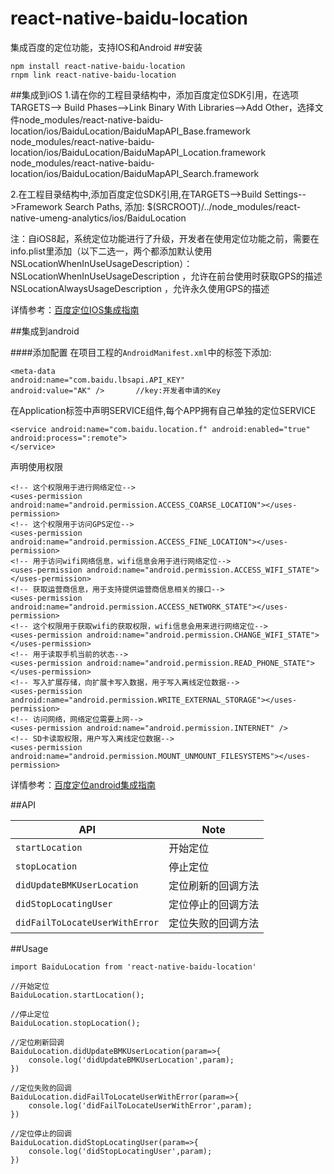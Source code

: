 # react-native-baidu-location
集成百度的定位功能，支持IOS和Android
##安装
```
npm install react-native-baidu-location
rnpm link react-native-baidu-location
```

##集成到iOS
1.请在你的工程目录结构中，添加百度定位SDK引用，在选项TARGETS--> Build Phases-->Link Binary With Libraries-->Add Other，选择文件node_modules/react-native-baidu-location/ios/BaiduLocation/BaiduMapAPI_Base.framework<br>
node_modules/react-native-baidu-location/ios/BaiduLocation/BaiduMapAPI_Location.framework<br>
node_modules/react-native-baidu-location/ios/BaiduLocation/BaiduMapAPI_Search.framework<br>

2.在工程目录结构中,添加百度定位SDK引用,在TARGETS-->Build Settings-->Framework Search Paths, 添加:
$(SRCROOT)/../node_modules/react-native-umeng-analytics/ios/BaiduLocation<br>


注：自iOS8起，系统定位功能进行了升级，开发者在使用定位功能之前，需要在info.plist里添加（以下二选一，两个都添加默认使用NSLocationWhenInUseUsageDescription）：
NSLocationWhenInUseUsageDescription ，允许在前台使用时获取GPS的描述
NSLocationAlwaysUsageDescription ，允许永久使用GPS的描述

详情参考：[百度定位IOS集成指南](http://lbsyun.baidu.com/index.php?title=iossdk/guide/location)<br>

##集成到android


####添加配置
在项目工程的`AndroidManifest.xml`中的<Application>标签下添加:

```
<meta-data
android:name="com.baidu.lbsapi.API_KEY"
android:value="AK" />       //key:开发者申请的Key
```
在Application标签中声明SERVICE组件,每个APP拥有自己单独的定位SERVICE
```
<service android:name="com.baidu.location.f" android:enabled="true" android:process=":remote">
</service>
```
声明使用权限
```
<!-- 这个权限用于进行网络定位-->
<uses-permission android:name="android.permission.ACCESS_COARSE_LOCATION"></uses-permission>
<!-- 这个权限用于访问GPS定位-->
<uses-permission android:name="android.permission.ACCESS_FINE_LOCATION"></uses-permission>
<!-- 用于访问wifi网络信息，wifi信息会用于进行网络定位-->
<uses-permission android:name="android.permission.ACCESS_WIFI_STATE"></uses-permission>
<!-- 获取运营商信息，用于支持提供运营商信息相关的接口-->
<uses-permission android:name="android.permission.ACCESS_NETWORK_STATE"></uses-permission>
<!-- 这个权限用于获取wifi的获取权限，wifi信息会用来进行网络定位-->
<uses-permission android:name="android.permission.CHANGE_WIFI_STATE"></uses-permission>
<!-- 用于读取手机当前的状态-->
<uses-permission android:name="android.permission.READ_PHONE_STATE"></uses-permission>
<!-- 写入扩展存储，向扩展卡写入数据，用于写入离线定位数据-->
<uses-permission android:name="android.permission.WRITE_EXTERNAL_STORAGE"></uses-permission>
<!-- 访问网络，网络定位需要上网-->
<uses-permission android:name="android.permission.INTERNET" />
<!-- SD卡读取权限，用户写入离线定位数据-->
<uses-permission android:name="android.permission.MOUNT_UNMOUNT_FILESYSTEMS"></uses-permission>
```

详情参考：[百度定位android集成指南](http://lbsyun.baidu.com/index.php?title=android-locsdk)<br>

##API

| API | Note |    
|---|---|
| `startLocation` | 开始定位 |
| `stopLocation` | 停止定位 |
| `didUpdateBMKUserLocation` | 定位刷新的回调方法 |
| `didStopLocatingUser` | 定位停止的回调方法 |
| `didFailToLocateUserWithError` | 定位失败的回调方法 |

##Usage

```
import BaiduLocation from 'react-native-baidu-location'

//开始定位
BaiduLocation.startLocation();

//停止定位
BaiduLocation.stopLocation();

//定位刷新回调
BaiduLocation.didUpdateBMKUserLocation(param=>{
    console.log('didUpdateBMKUserLocation',param);
})

//定位失败的回调
BaiduLocation.didFailToLocateUserWithError(param=>{
    console.log('didFailToLocateUserWithError',param);
})

//定位停止的回调
BaiduLocation.didStopLocatingUser(param=>{
    console.log('didStopLocatingUser',param);
})

```
